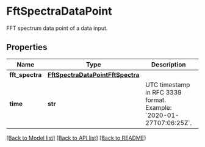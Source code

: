 # FftSpectraDataPoint

FFT spectrum data point of a data input.
## Properties
Name | Type | Description | Notes
------------ | ------------- | ------------- | -------------
**fft_spectra** | [**FftSpectraDataPointFftSpectra**](FftSpectraDataPointFftSpectra.md) |  | [optional] 
**time** | **str** | UTC timestamp in RFC 3339 format. Example: &#x60;2020-01-27T07:06:25Z&#x60;. | [optional] 

[[Back to Model list]](../README.md#documentation-for-models) [[Back to API list]](../README.md#documentation-for-api-endpoints) [[Back to README]](../README.md)


